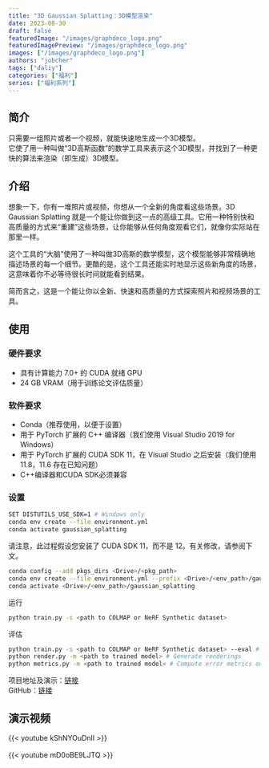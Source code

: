 ```yaml
---
title: "3D Gaussian Splatting：3D模型渲染"
date: 2023-08-30
draft: false
featuredImage: "/images/graphdeco_logo.png"
featuredImagePreview: "/images/graphdeco_logo.png"
images: ["/images/graphdeco_logo.png"]
authors: "jobcher"
tags: ["daliy"]
categories: ["福利"]
series: ["福利系列"]
---
```

## 简介
只需要一组照片或者一个视频，就能快速地生成一个3D模型。  
它使了用一种叫做“3D高斯函数”的数学工具来表示这个3D模型，并找到了一种更快的算法来渲染（即生成）3D模型。  

## 介绍
想象一下，你有一堆照片或视频，你想从一个全新的角度看这些场景。3D Gaussian Splatting 就是一个能让你做到这一点的高级工具。它用一种特别快和高质量的方式来“重建”这些场景，让你能够从任何角度观看它们，就像你实际站在那里一样。  
  
这个工具的“大脑”使用了一种叫做3D高斯的数学模型，这个模型能够非常精确地描述场景的每一个细节。更酷的是，这个工具还能实时地显示这些新角度的场景，这意味着你不必等待很长时间就能看到结果。  
  
简而言之，这是一个能让你以全新、快速和高质量的方式探索照片和视频场景的工具。  

## 使用
### 硬件要求
- 具有计算能力 7.0+ 的 CUDA 就绪 GPU
- 24 GB VRAM（用于训练论文评估质量）
### 软件要求
- Conda（推荐使用，以便于设置）
- 用于 PyTorch 扩展的 C++ 编译器（我们使用 Visual Studio 2019 for Windows）
- 用于 PyTorch 扩展的 CUDA SDK 11，在 Visual Studio 之后安装（我们使用 11.8，11.6 存在已知问题）
- C++编译器和CUDA SDK必须兼容
  
### 设置
```sh
SET DISTUTILS_USE_SDK=1 # Windows only
conda env create --file environment.yml
conda activate gaussian_splatting
```
请注意，此过程假设您安装了 CUDA SDK 11，而不是 12。有关修改，请参阅下文。
```sh
conda config --add pkgs_dirs <Drive>/<pkg_path>
conda env create --file environment.yml --prefix <Drive>/<env_path>/gaussian_splatting
conda activate <Drive>/<env_path>/gaussian_splatting
```
运行
```sh
python train.py -s <path to COLMAP or NeRF Synthetic dataset>
```
评估
```sh
python train.py -s <path to COLMAP or NeRF Synthetic dataset> --eval # Train with train/test split
python render.py -m <path to trained model> # Generate renderings
python metrics.py -m <path to trained model> # Compute error metrics on renderings
```

项目地址及演示：[链接](https://repo-sam.inria.fr/fungraph/3d-gaussian-splatting/)  
GitHub：[链接](https://github.com/graphdeco-inria/gaussian-splatting)  

## 演示视频
{{< youtube kShNYOuDnlI >}}  
<br/>
{{< youtube mD0oBE9LJTQ >}}  